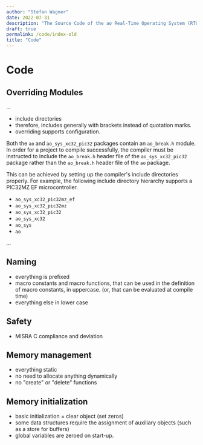 ```yaml
---
author: "Stefan Wagner"
date: 2022-07-31
description: "The Source Code of the ao Real-Time Operating System (RTOS)."
draft: true
permalink: /code/index-old
title: "Code"
---
```


# Code



## Overriding Modules

...

- include directories
- therefore, includes generally with brackets instead of quotation marks.
- overriding supports configuration.

Both the `ao` and `ao_sys_xc32_pic32` packages contain an `ao_break.h` module. In order for a project to compile successfully, the compiler must be instructed to include the `ao_break.h` header file of the `ao_sys_xc32_pic32` package rather than the `ao_break.h` header file of the `ao` package. 

This can be achieved by setting up the compiler's include directories properly. For example, the following include directory hierarchy supports a PIC32MZ EF microcontroller.

- `ao_sys_xc32_pic32mz_ef`
- `ao_sys_xc32_pic32mz`
- `ao_sys_xc32_pic32`
- `ao_sys_xc32`
- `ao_sys`
- `ao`

...

## Naming

- everything is prefixed
- macro constants and macro functions, that can be used in the definition of macro constants, in uppercase. (or, that can be evaluated at compile time)
- everything else in lower case

## Safety

- MISRA C compliance and deviation

## Memory management

- everything static
- no need to allocate anything dynamically
- no "create" or "delete" functions

## Memory initialization

- basic initialization = clear object (set zeros)
- some data structures require the assignment of auxiliary objects (such as a store for buffers)
- global variables are zeroed on start-up.

